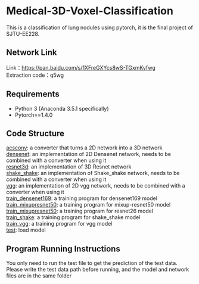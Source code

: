 # Medical-3D-Voxel-Classification
This is a classification of lung nodules using pytorch, it is the final project of SJTU-EE228.

## Network Link
Link：https://pan.baidu.com/s/1XFreGXYcs8wS-TGxmKvfwg  
Extraction code：q5wg

## Requirements
- Python 3 (Anaconda 3.5.1 specifically)
- Pytorch==1.4.0

## Code Structure
[acsconv](https://github.com/wangqiuwen1006/Medical-3D-Voxel-Classification/tree/master/acsconv): a converter that turns a 2D network into a 3D network<br />
[densenet](https://github.com/wangqiuwen1006/Medical-3D-Voxel-Classification/blob/master/densenet.py): an implementation of 2D Densenet network, needs to be combined with a converter when using it<br />
[resnet3d](https://github.com/wangqiuwen1006/Medical-3D-Voxel-Classification/blob/master/resnet3d.py): an implementation of 3D Resnet network<br />
[shake_shake](https://github.com/wangqiuwen1006/Medical-3D-Voxel-Classification/blob/master/shake_shake.py): an implementation of Shake_shake network, needs to be combined with a converter when using it<br />
[vgg](https://github.com/wangqiuwen1006/Medical-3D-Voxel-Classification/blob/master/vgg.py): an implementation of 2D vgg network, needs to be combined with a converter when using it<br />
[train_densenet169](https://github.com/wangqiuwen1006/Medical-3D-Voxel-Classification/blob/master/train_densenet169.py): a training program for densenet169 model<br />
[train_mixupresnet50](https://github.com/wangqiuwen1006/Medical-3D-Voxel-Classification/blob/master/train_mixupresnet50.py): a training program for mixup-resnet50 model<br />
[train_mixupresnet50](https://github.com/wangqiuwen1006/Medical-3D-Voxel-Classification/blob/master/train_resnet26.py): a training program for resnet26 model<br />
[train_shake](https://github.com/wangqiuwen1006/Medical-3D-Voxel-Classification/blob/master/train_shake.py): a training program for shake_shake model<br />
[train_vgg](https://github.com/wangqiuwen1006/Medical-3D-Voxel-Classification/blob/master/train_vgg16.py): a training program for vgg model<br />
[test](https://github.com/wangqiuwen1006/Medical-3D-Voxel-Classification/blob/master/vgg.py): load model<br />
## Program Running Instructions
You only need to run the test file to get the prediction of the test data. Please write the test data path before running, and the model and network files are in the same folder
